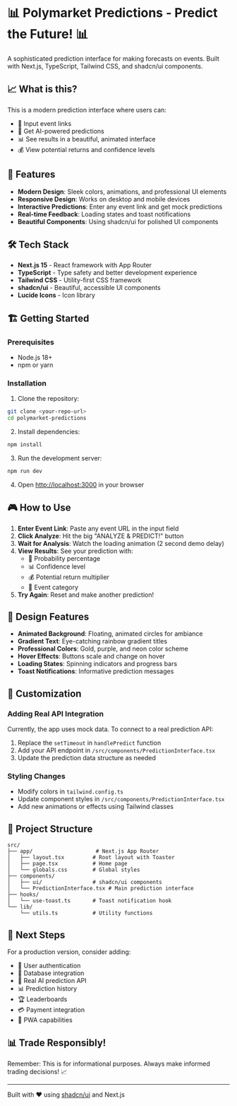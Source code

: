 # 📊 Polymarket Predictions - Predict the Future! 📊

A sophisticated prediction interface for making forecasts on events. Built with Next.js, TypeScript, Tailwind CSS, and shadcn/ui components.

## 📈 What is this?

This is a modern prediction interface where users can:
- 🔗 Input event links
- 🔮 Get AI-powered predictions 
- 📊 See results in a beautiful, animated interface
- 💰 View potential returns and confidence levels

## 🚀 Features

- **Modern Design**: Sleek colors, animations, and professional UI elements
- **Responsive Design**: Works on desktop and mobile devices  
- **Interactive Predictions**: Enter any event link and get mock predictions
- **Real-time Feedback**: Loading states and toast notifications
- **Beautiful Components**: Using shadcn/ui for polished UI components

## 🛠️ Tech Stack

- **Next.js 15** - React framework with App Router
- **TypeScript** - Type safety and better development experience
- **Tailwind CSS** - Utility-first CSS framework
- **shadcn/ui** - Beautiful, accessible UI components
- **Lucide Icons** - Icon library

## 🏗️ Getting Started

### Prerequisites
- Node.js 18+ 
- npm or yarn

### Installation

1. Clone the repository:
```bash
git clone <your-repo-url>
cd polymarket-predictions
```

2. Install dependencies:
```bash
npm install
```

3. Run the development server:
```bash
npm run dev
```

4. Open [http://localhost:3000](http://localhost:3000) in your browser

## 🎮 How to Use

1. **Enter Event Link**: Paste any event URL in the input field
2. **Click Analyze**: Hit the big "ANALYZE & PREDICT!" button
3. **Wait for Analysis**: Watch the loading animation (2 second demo delay)
4. **View Results**: See your prediction with:
   - 🎯 Probability percentage
   - 📊 Confidence level
   - 💰 Potential return multiplier
   - 📂 Event category
5. **Try Again**: Reset and make another prediction!

## 🎨 Design Features

- **Animated Background**: Floating, animated circles for ambiance
- **Gradient Text**: Eye-catching rainbow gradient titles
- **Professional Colors**: Gold, purple, and neon color scheme
- **Hover Effects**: Buttons scale and change on hover
- **Loading States**: Spinning indicators and progress bars
- **Toast Notifications**: Informative prediction messages

## 🔧 Customization

### Adding Real API Integration

Currently, the app uses mock data. To connect to a real prediction API:

1. Replace the `setTimeout` in `handlePredict` function
2. Add your API endpoint in `/src/components/PredictionInterface.tsx`
3. Update the prediction data structure as needed

### Styling Changes

- Modify colors in `tailwind.config.ts`
- Update component styles in `/src/components/PredictionInterface.tsx`
- Add new animations or effects using Tailwind classes

## 📁 Project Structure

```
src/
├── app/                    # Next.js App Router
│   ├── layout.tsx         # Root layout with Toaster
│   ├── page.tsx           # Home page
│   └── globals.css        # Global styles
├── components/
│   ├── ui/                # shadcn/ui components
│   └── PredictionInterface.tsx # Main prediction interface
├── hooks/
│   └── use-toast.ts       # Toast notification hook
└── lib/
    └── utils.ts           # Utility functions
```

## 🎯 Next Steps

For a production version, consider adding:

- 🔐 User authentication
- 💾 Database integration
- 🤖 Real AI prediction API
- 📊 Prediction history
- 🏆 Leaderboards
- 💳 Payment integration
- 📱 PWA capabilities

## 📊 Trade Responsibly!

Remember: This is for informational purposes. Always make informed trading decisions! 📈

---

Built with ❤️ using [shadcn/ui](https://ui.shadcn.com/) and Next.js
